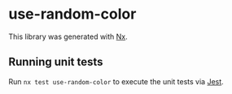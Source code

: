 # use-random-color

This library was generated with [Nx](https://nx.dev).

## Running unit tests

Run `nx test use-random-color` to execute the unit tests via [Jest](https://jestjs.io).
